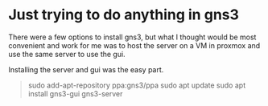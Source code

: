 # Just trying to do anything in gns3

There were a few options to install gns3, but what I thought would be most convenient and work for me was to host the server on a VM in proxmox and use the same server to use the gui. 

Installing the server and gui was the easy part. 

>sudo add-apt-repository ppa:gns3/ppa
>sudo apt update
>sudo apt install gns3-gui gns3-server
